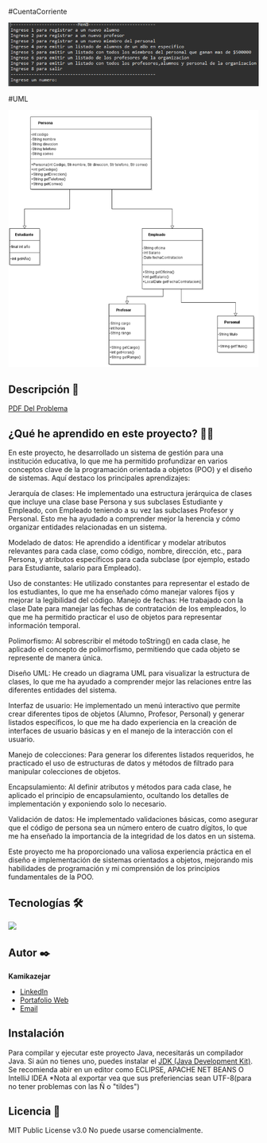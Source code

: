 #CuentaCorriente 

![Imagen del proyecto](assets/img/Menu.png)

#UML

![UML](assets/img/UML.png)

## Descripción 📑

[PDF Del Problema](assets/pdf/lab3CORREGIDO.pdf)


## ¿Qué he aprendido en este proyecto? 🙇🏻 

En este proyecto, he desarrollado un sistema de gestión para una institución educativa, lo que me ha permitido profundizar en varios conceptos clave de la programación orientada a objetos (POO) y el diseño de sistemas. Aquí destaco los principales aprendizajes:

Jerarquía de clases: He implementado una estructura jerárquica de clases que incluye una clase base Persona y sus subclases Estudiante y Empleado, con Empleado teniendo a su vez las subclases Profesor y Personal. Esto me ha ayudado a comprender mejor la herencia y cómo organizar entidades relacionadas en un sistema.

Modelado de datos: He aprendido a identificar y modelar atributos relevantes para cada clase, como código, nombre, dirección, etc., para Persona, y atributos específicos para cada subclase (por ejemplo, estado para Estudiante, salario para Empleado).

Uso de constantes: He utilizado constantes para representar el estado de los estudiantes, lo que me ha enseñado cómo manejar valores fijos y mejorar la legibilidad del código.
Manejo de fechas: He trabajado con la clase Date para manejar las fechas de contratación de los empleados, lo que me ha permitido practicar el uso de objetos para representar información temporal.

Polimorfismo: Al sobrescribir el método toString() en cada clase, he aplicado el concepto de polimorfismo, permitiendo que cada objeto se represente de manera única.

Diseño UML: He creado un diagrama UML para visualizar la estructura de clases, lo que me ha ayudado a comprender mejor las relaciones entre las diferentes entidades del sistema.

Interfaz de usuario: He implementado un menú interactivo que permite crear diferentes tipos de objetos (Alumno, Profesor, Personal) y generar listados específicos, lo que me ha dado experiencia en la creación de interfaces de usuario básicas y en el manejo de la interacción con el usuario.

Manejo de colecciones: Para generar los diferentes listados requeridos, he practicado el uso de estructuras de datos y métodos de filtrado para manipular colecciones de objetos.

Encapsulamiento: Al definir atributos y métodos para cada clase, he aplicado el principio de encapsulamiento, ocultando los detalles de implementación y exponiendo solo lo necesario.

Validación de datos: He implementado validaciones básicas, como asegurar que el código de persona sea un número entero de cuatro dígitos, lo que me ha enseñado la importancia de la integridad de los datos en un sistema.

Este proyecto me ha proporcionado una valiosa experiencia práctica en el diseño e implementación de sistemas orientados a objetos, mejorando mis habilidades de programación y mi comprensión de los principios fundamentales de la POO.

## Tecnologías 🛠
<!-- Iconos sacados de: https://github.com/hendrasob/badges/blob/master/README.md y https://github.com/alexandresanlim/Badges4-README.md-Profile -->
<img src="https://img.shields.io/badge/Java-ED8B00?style=for-the-badge&logo=java&logoColor=white" />

## Autor ✒️
**Kamikazejar**

* <a href="https://www.linkedin.com/in/rodrigocarmonah/" target="_blank">LinkedIn</a>
* <a href="https://rodrigocarmonaherrera.com/" target="_blank">Portafolio Web</a>
* [Email](mailto:rcarmonah@outlook.com)

  
## Instalación 
Para compilar y ejecutar este proyecto Java, necesitarás un compilador Java. Si aún no tienes uno, puedes instalar el [JDK (Java Development Kit)](https://www.oracle.com/java/technologies/javase-downloads.html).
Se recomienda abir en un editor como ECLIPSE, APACHE NET BEANS O IntelliJ IDEA *Nota al exportar vea que sus preferiencias sean UTF-8(para no tener problemas con las Ñ o "tildes")
  
## Licencia 📄
MIT Public License v3.0
No puede usarse comencialmente.
